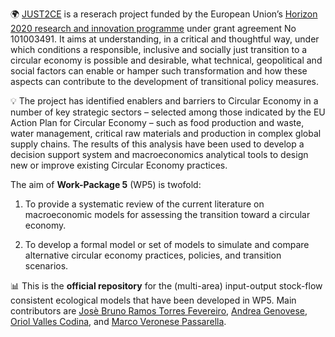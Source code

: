 :earth_africa: [JUST2CE](https://just2ce.eu/) is a reserach project funded by the European Union’s [Horizon 2020 research and innovation programme](https://cordis.europa.eu/project/id/101003491) under grant agreement No 101003491. It aims at understanding, in a critical and thoughtful way, under which conditions a responsible, inclusive and socially just transition to a circular economy is possible and desirable, what technical, geopolitical and social factors can  enable  or  hamper  such  transformation  and  how  these  aspects  can contribute to the development of transitional policy measures. ​

💡 The project has identified enablers and barriers to Circular Economy in a number of key strategic sectors – selected among those indicated by the EU Action Plan for Circular Economy – such as food production and waste, water management, critical raw materials and production in complex global supply chains. The results of this analysis have been used to develop a decision support system and macroeconomics analytical tools to design new or improve existing Circular Economy practices. ​

The aim of **Work-Package 5** (WP5) is twofold:

1. To provide a systematic review of the current literature on macroeconomic models for assessing the transition toward a circular economy.

1. To develop a formal model or set of models to simulate and compare alternative circular economy practices, policies, and transition scenarios.

:bar_chart: This is the **official repository** for the (multi-area) input-output stock-flow consistent ecological models that have been developed in WP5. Main contributors are [Josè Bruno Ramos Torres Fevereiro](https://github.com/JoseFevereiro), [Andrea Genovese](https://www.sheffield.ac.uk/management/people/academic-staff/andrea-genovese), [Oriol Valles Codina](https://github.com/parvulesco), and [Marco Veronese Passarella](https://github.com/marcoverpas). 
